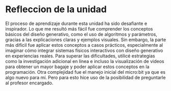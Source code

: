 # Refleccion de la unidad

El proceso de aprendizaje durante esta unidad ha sido desafiante e inspirador. Lo que me resultó más fácil fue comprender los conceptos básicos del diseño generativo, como el uso de algoritmos y parámetros, gracias a las explicaciones claras y ejemplos visuales. Sin embargo, la parte más difícil fue aplicar estos conceptos a casos prácticos, especialmente al imaginar cómo integrar sistemas físicos interactivos con diseño generativo en experiencias reales.
Para superar las dificultades, utilicé estrategias como la investigación adicional en línea e incluso la visualización de videos para obtener un mayor bagaje y poder aplicar estos conceptos en la programación. Otra complejidad fue el manejo inicial del micro:bit ya que es algo nuevo para mí. Pero para esto hice uso de la posibilidad de preguntarle al profesor encargado. 
